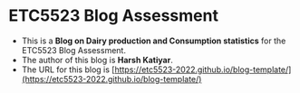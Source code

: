 
# ETC5523 Blog Assessment

* This is a **Blog on Dairy production and Consumption statistics** for the ETC5523 Blog Assessment. 
* The author of this blog is **Harsh Katiyar**.
* The URL for this blog is [https://etc5523-2022.github.io/blog-template/](https://etc5523-2022.github.io/blog-template/)

